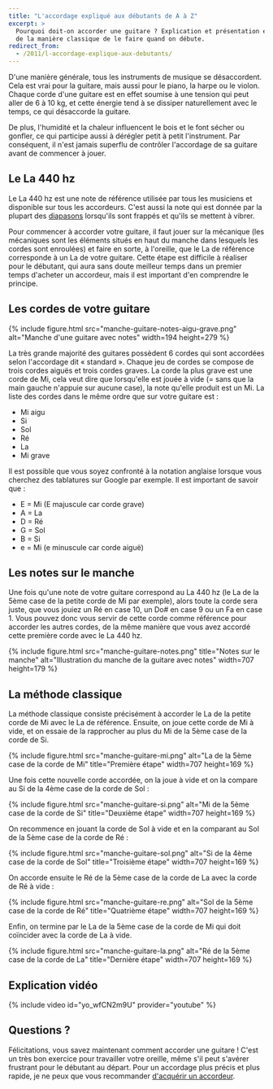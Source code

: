 ```yaml
---
title: "L'accordage expliqué aux débutants de A à Z"
excerpt: >
  Pourquoi doit-on accorder une guitare ? Explication et présentation en images 
  de la manière classique de le faire quand on débute.
redirect_from:
  - /2011/l-accordage-explique-aux-debutants/
---
```


D'une manière générale, tous les instruments de musique se désaccordent. Cela 
est vrai pour la guitare, mais aussi pour le piano, la harpe ou le violon. 
Chaque corde d'une guitare est en effet soumise à une tension qui peut aller de 
6 à 10 kg, et cette énergie tend à se dissiper naturellement avec le temps, ce 
qui désaccorde la guitare.

De plus, l'humidité et la chaleur influencent le bois et le font sécher ou 
gonfler, ce qui participe aussi à dérégler petit à petit l'instrument. Par 
conséquent, il n'est jamais superflu de contrôler l'accordage de sa guitare 
avant de commencer à jouer.

## Le La 440 hz

Le La 440 hz est une note de référence utilisée par tous les musiciens et 
disponible sur tous les accordeurs. C'est aussi la note qui est donnée par la 
plupart des [diapasons][diapason] lorsqu'ils sont frappés et qu'ils se mettent 
à vibrer.

Pour commencer à accorder votre guitare, il faut jouer sur la mécanique (les 
mécaniques sont les éléments situés en haut du manche dans lesquels les cordes 
sont enroulées) et faire en sorte, à l'oreille, que le La de référence 
corresponde à un La de votre guitare. Cette étape est difficile à réaliser pour 
le débutant, qui aura sans doute meilleur temps dans un premier temps d'acheter 
un accordeur, mais il est important d'en comprendre le principe.

## Les cordes de votre guitare

{% include figure.html src="manche-guitare-notes-aigu-grave.png" alt="Manche 
d'une guitare avec notes" width=194 height=279 %}

La très grande majorité des guitares possèdent 6 cordes qui sont accordées 
selon l'accordage dit « standard ». Chaque jeu de cordes se compose de trois 
cordes aiguës et trois cordes graves. La corde la plus grave est une corde de 
Mi, cela veut dire que lorsqu'elle est jouée à vide (= sans que la main gauche 
n'appuie sur aucune case), la note qu'elle produit est un Mi. La liste des 
cordes dans le même ordre que sur votre guitare est :

- Mi aigu
- Si
- Sol
- Ré
- La
- Mi grave

Il est possible que vous soyez confronté à la notation anglaise lorsque vous 
cherchez des tablatures sur Google par exemple. Il est important de savoir 
que :

- E = Mi (E majuscule car corde grave)
- A = La
- D = Ré
- G = Sol
- B = Si
- e = Mi (e minuscule car corde aiguë)

## Les notes sur le manche

Une fois qu'une note de votre guitare correspond au La 440 hz (le La de la 5ème 
case de la petite corde de Mi par exemple), alors toute la corde sera juste, 
que vous jouiez un Ré en case 10, un Do# en case 9 ou un Fa en case 1. Vous 
pouvez donc vous servir de cette corde comme référence pour accorder les autres 
cordes, de la même manière que vous avez accordé cette première corde avec le 
La 440 hz.

{% include figure.html src="manche-guitare-notes.png" title="Notes sur le 
manche" alt="Illustration du manche de la guitare avec notes" width=707 
height=179 %}

## La méthode classique

La méthode classique consiste précisément à accorder le La de la petite corde 
de Mi avec le La de référence. Ensuite, on joue cette corde de Mi à vide, et on 
essaie de la rapprocher au plus du Mi de la 5ème case de la corde de Si.

{% include figure.html src="manche-guitare-mi.png" alt="La de la 5ème case de 
la corde de Mi" title="Première étape" width=707 height=169 %}

Une fois cette nouvelle corde accordée, on la joue à vide et on la compare au 
Si de la 4ème case de la corde de Sol :

{% include figure.html src="manche-guitare-si.png" alt="Mi de la 5ème case de 
la corde de Si" title="Deuxième étape" width=707 height=169 %}

On recommence en jouant la corde de Sol à vide et en la comparant au Sol de la 
5ème case de la corde de Ré :

{% include figure.html src="manche-guitare-sol.png" alt="Si de la 4ème case de 
la corde de Sol" title="Troisième étape" width=707 height=169 %}

On accorde ensuite le Ré de la 5ème case de la corde de La avec la corde de Ré 
à vide :

{% include figure.html src="manche-guitare-re.png" alt="Sol de la 5ème case de 
la corde de Ré" title="Quatrième étape" width=707 height=169 %}

Enfin, on termine par le La de la 5ème case de la corde de Mi qui doit 
coïncider avec la corde de La à vide.

{% include figure.html src="manche-guitare-la.png" alt="Ré de la 5ème case de 
la corde de La" title="Dernière étape" width=707 height=169 %}

## Explication vidéo

{% include video id="yo_wfCN2m9U" provider="youtube" %}

## Questions ?

Félicitations, vous savez maintenant comment accorder une guitare ! C'est un 
très bon exercice pour travailler votre oreille, même s'il peut s'avérer 
frustrant pour le débutant au départ. Pour un accordage plus précis et plus 
rapide, je ne peux que vous recommander [d'acquérir un 
accordeur](/acheter-un-accordeur/).

[diapason]:https://www.secretsdemusiciens.com/liens/diapason/
